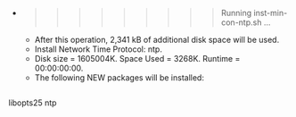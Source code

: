 * >>>>>>>>> Running inst-min-con-ntp.sh ...
  * After this operation, 2,341 kB of additional disk space will be used.
  * Install Network Time Protocol: ntp.
  * Disk size = 1605004K. Space Used = 3268K. Runtime = 00:00:00:00.
  * The following NEW packages will be installed:
  ```bash
libopts25 ntp
  ```
